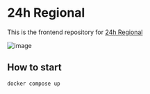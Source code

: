 # 24h Regional

This is the frontend repository for [24h Regional](https://24h-regional.de)

![image](https://github.com/arossmann/24h-regional/assets/724188/184ea922-aa8a-48c5-ac86-8b2fe4b8c41c)

## How to start

```
docker compose up
```
